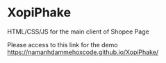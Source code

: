 # XopiPhake
HTML/CSS/JS for the main client of Shopee Page

Please access to this link for the demo 
https://namanhdammehoxcode.github.io/XopiPhake/
